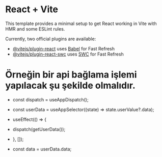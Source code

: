 # React + Vite

This template provides a minimal setup to get React working in Vite with HMR and some ESLint rules.

Currently, two official plugins are available:

- [@vitejs/plugin-react](https://github.com/vitejs/vite-plugin-react/blob/main/packages/plugin-react/README.md) uses [Babel](https://babeljs.io/) for Fast Refresh
- [@vitejs/plugin-react-swc](https://github.com/vitejs/vite-plugin-react-swc) uses [SWC](https://swc.rs/) for Fast Refresh

# Örneğin bir api bağlama işlemi yapılacak şu şekilde olmalıdır.

- const dispatch = useAppDispatch();
- const userData = useAppSelector((state) => state.userValue?.data);

- useEffect(() => {
- dispatch(getUserData());
- }, []);

- const data = userData.data;
